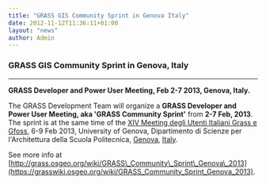 ```yaml
---
title: "GRASS GIS Community Sprint in Genova Italy"
date: 2012-11-12T11:36:11+01:00
layout: "news"
author: Admin
---
```


### GRASS GIS Community Sprint in Genova, Italy

------------------------------------------------------------------------

**GRASS Developer and Power User Meeting, Feb 2-7 2013, Genova, Italy.**

The GRASS Development Team will organize a **GRASS Developer and Power
User Meeting, aka \'GRASS Community Sprint\'** from **2-7 Feb, 2013**.
The sprint is at the same time of the [XIV Meeting degli Utenti Italiani
Grass e Gfoss](http://geomorfolab.arch.unige.it/genova2013/), 6-9 Feb
2013, University of Genova, Dipartimento di Scienze per l\'Architettura
della Scuola Politecnica, [Genova](http://en.wikipedia.org/wiki/Genoa),
[Italy](http://en.wikipedia.org/wiki/Italy).

See more info at
[http://grass.osgeo.org/wiki/GRASS\_Community\_Sprint\_Genova\_2013](https://grasswiki.osgeo.org/wiki/GRASS_Community_Sprint_Genova_2013).

